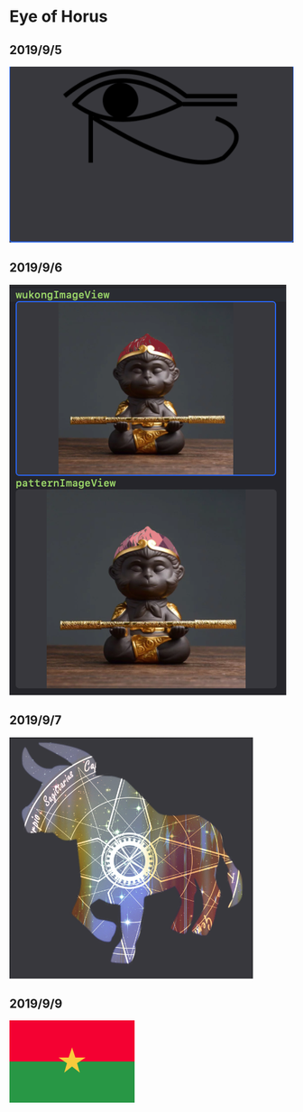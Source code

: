 # Eye of Horus

## 2019/9/5
![image](https://github.com/chiron-wang/Peter13/blob/exercise/BlogImage/Playground/eye.png)

## 2019/9/6
![image](https://github.com/chiron-wang/Peter13/blob/exercise/BlogImage/Playground/Wukong.png)

## 2019/9/7
![image](https://github.com/chiron-wang/Peter13/blob/exercise/BlogImage/Playground/taurusImage3.png)

## 2019/9/9
![image](https://github.com/chiron-wang/Peter13/blob/exercise/BlogImage/Playground/burkinafaso.png)
